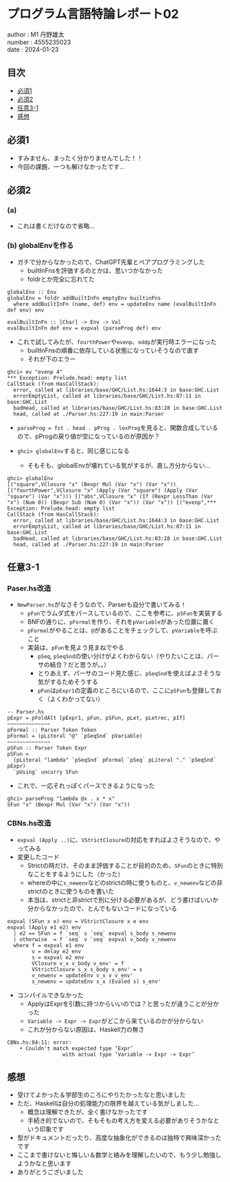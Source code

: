 # プログラム言語特論レポート02
author : M1 丹野雄太\
number : 4555235023\
date   : 2024-01-23
<div style="page-break-before:always"></div>

## 目次
- [必須1](#必須1)
- [必須2](#必須2)
- [任意3-1](#任意3-1)
- [感想](#感想)

## 必須1
- すみません、まったく分かりませんでした！！
- 今回の課題、一つも解けなかったです...

## 必須2
### (a)
- これは書くだけなので省略...

### (b) globalEnvを作る
- ガチで分からなかったので、ChatGPT先輩とペアプログラミングした
  - builtInFnsを評価するのとかは、思いつかなかった
  - foldrとか完全に忘れてた
```
globalEnv :: Env
globalEnv = foldr addBuiltInFn emptyEnv builtinFns
  where addBuiltInFn (name, def) env = updateEnv name (evalBuiltInFn def env) env

evalBuiltInFn :: [Char] -> Env -> Val
evalBuiltInFn def env = expval (parseProg def) env

```
- これで試してみたが、`fourthPower`や`evenp`、`oddp`が実行時エラーになった
  - builtInFnsの順番に依存している状態になっていそうなので直す
  - それが下のエラー
```
ghci> ev "evenp 4"
*** Exception: Prelude.head: empty list
CallStack (from HasCallStack):
  error, called at libraries/base/GHC/List.hs:1644:3 in base:GHC.List
  errorEmptyList, called at libraries/base/GHC/List.hs:87:11 in base:GHC.List
  badHead, called at libraries/base/GHC/List.hs:83:28 in base:GHC.List
  head, called at ./Parser.hs:227:19 in main:Parser
```
- `parseProg = fst . head . pProg . lexProg`を見ると、関数合成しているので、pProgの戻り値が空になっているのが原因か？

- `ghci> globalEnv`すると、同じ感じになる
  - そもそも、globalEnvが壊れている気がするが、直し方分からない...
```
ghci> globalEnv 
[("square",VClosure "x" (Bexpr Mul (Var "x") (Var "x")) [("fourthPower",VClosure "x" (Apply (Var "square") (Apply (Var "square") (Var "x"))) [("abs",VClosure "x" (If (Rexpr LessThan (Var "x") (Num 0)) (Bexpr Sub (Num 0) (Var "x")) (Var "x")) [("evenp",*** Exception: Prelude.head: empty list
CallStack (from HasCallStack):
  error, called at libraries/base/GHC/List.hs:1644:3 in base:GHC.List
  errorEmptyList, called at libraries/base/GHC/List.hs:87:11 in base:GHC.List
  badHead, called at libraries/base/GHC/List.hs:83:28 in base:GHC.List
  head, called at ./Parser.hs:227:19 in main:Parser
```

## 任意3-1
### Paser.hs改造
- `NewParser.hs`がなさそうなので、Parserも自分で書いてみる！
  - `pFun`でラムダ式をパースしているので、ここを参考に、`pSFun`を実装する
  - BNFの通りに、`pFormal`を作り、それを`pVariable`があった位置に置く
  - `pFormal`がやることは、`@`があることをチェックして、`pVariable`を呼ぶこと
  - 実装は、`pFun`を見よう見まねでやる
    - `pSeq`, `pSeqSnd`の使い分けがよくわからない（やりたいことは、パーサの結合？だと思うが。。）
    - とりあえず、パーサのコード見た感じ、`pSeqSnd`を使えばよさそうな気がするためそうする
    - `pFun`は`pExpr1`の定義のところにいるので、ここに`pSFun`も登録しておく（よくわかってない）
```
-- Parser.hs
pExpr = pFoldAlt [pExpr1, pFun, pSFun, pLet, pLetrec, pIf]
~~~~~~~~~~~~~~
pFormal :: Parser Token Token
pFormal = (pLiteral "@" `pSeqSnd` pVariable)
~~~~~~~~~~~~~~
pSFun :: Parser Token Expr
pSFun = 
  (pLiteral "lambda" `pSeqSnd` pFormal `pSeq` pLiteral "." `pSeqSnd` pExpr)
  `pUsing` uncurry SFun
```
- これで、一応それっぽくパースできるようになった
```
ghci> parseProg "lambda @x . x * x"
SFun "x" (Bexpr Mul (Var "x") (Var "x"))
```
### CBNs.hs改造
- `expval (Apply ..)`に、`VStrictClosure`の対応をすればよさそうなので、やってみる
- 変更したコード
  - Strictの時だけ、そのまま評価することが目的のため、`SFun`のときに特別なことをするようにした（かった）
  - whereの中に`s_newenv`などのstrictの時に使うものと、`v_newenv`などの非strictのときに使うものを書いた
  - 本当は、strictと非strictで別に分ける必要があるが、どう書けばいいか分からなかったので、とんでもないコードになっている
```
expval (SFun x e) env = VStrictClosure x e env
expval (Apply e1 e2) env
  | e2 == SFun = f `seq` s `seq` expval s_body s_newenv
  | otherwise  = f `seq` v `seq` expval v_body v_newenv
  where f = expval e1 env
        v = delay e2 env
        s = expval e2 env
        VClosure v_x v_body v_env' = f
        VStrictClosure s_x s_body s_env' = s
        v_newenv = updateEnv v_x v v_env'
        s_newenv = updateEnv s_x (Evaled s) s_env'
```
- コンパイルできなかった
  - ApplyはExprを引数に持つからいいのでは？と思ったが違うことが分かった
  - `Variable -> Expr -> Expr`がどこから来ているのかが分からない
  - これが分からない原因は、Haskell力の無さ
```
CBNs.hs:84:11: error:
    • Couldn't match expected type ‘Expr’
                  with actual type ‘Variable -> Expr -> Expr’
```

## 感想
- 受けてよかった＆学部生のころにやりたかったなと思いました
- ただ、Haskellは自分の処理能力の限界を越えている気がしました...
  - 概念は理解できたが、全く書けなかったです
  - 手続き的でないので、そもそもの考え方を変える必要がありそうかなという印象です
- 型がドキュメントだったり、高度な抽象化ができるのは独特で興味深かったです
- ここまで書けないと悔しい＆数学と絡みを理解したいので、もう少し勉強しようかなと思います
- ありがとうございました
